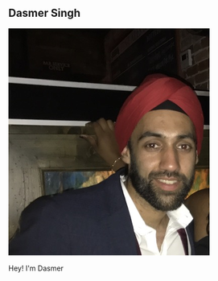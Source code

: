 <link rel="stylesheet" href="https://cdnjs.cloudflare.com/ajax/libs/font-awesome/4.7.0/css/font-awesome.min.css">

## Dasmer Singh

![profile](images/profile.jpg)

Hey! I'm Dasmer


<a href="https://www.linkedin.com/in/dasmer" class="fa fa-linkedin"></a>
<a href="https://twitter.com/dasmersingh" class="fa fa-twitter"></a>
